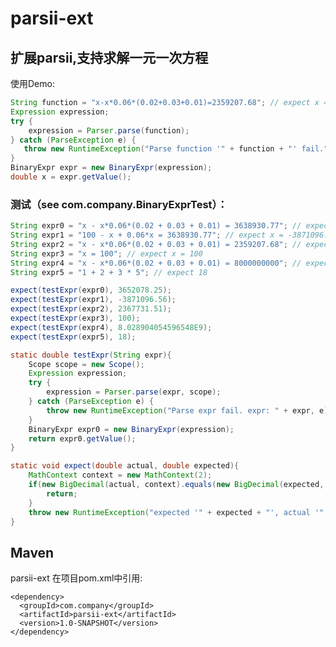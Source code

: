 # parsii-ext
## 扩展parsii,支持求解一元一次方程
使用Demo:
```java
String function = "x-x*0.06*(0.02+0.03+0.01)=2359207.68"; // expect x = 2367731.51
Expression expression;
try {
    expression = Parser.parse(function);
} catch (ParseException e) {
   throw new RuntimeException("Parse function '" + function + "' fail.", e);
}
BinaryExpr expr = new BinaryExpr(expression);
double x = expr.getValue();
```

### 测试（see com.company.BinaryExprTest）：
```java
String expr0 = "x - x*0.06*(0.02 + 0.03 + 0.01) = 3638930.77"; // expect x = 3652078.25
String expr1 = "100 - x + 0.06*x = 3638930.77"; // expect x = -3871096.56
String expr2 = "x - x*0.06*(0.02 + 0.03 + 0.01) = 2359207.68"; // expect x = 2367731.51
String expr3 = "x = 100"; // expect x = 100
String expr4 = "x - x*0.06*(0.02 + 0.03 + 0.01) = 8000000000"; // expect x = 8.028904054596548E9
String expr5 = "1 + 2 + 3 * 5"; // expect 18

expect(testExpr(expr0), 3652078.25);
expect(testExpr(expr1), -3871096.56);
expect(testExpr(expr2), 2367731.51);
expect(testExpr(expr3), 100);
expect(testExpr(expr4), 8.028904054596548E9);
expect(testExpr(expr5), 18);

static double testExpr(String expr){
    Scope scope = new Scope();
    Expression expression;
    try {
        expression = Parser.parse(expr, scope);
    } catch (ParseException e) {
        throw new RuntimeException("Parse expr fail. expr: " + expr, e);
    }
    BinaryExpr expr0 = new BinaryExpr(expression);
    return expr0.getValue();
}

static void expect(double actual, double expected){
    MathContext context = new MathContext(2);
    if(new BigDecimal(actual, context).equals(new BigDecimal(expected, context))){
        return;
    }
    throw new RuntimeException("expected '" + expected + "', actual '" + actual + "'");
}
```

## Maven

parsii-ext 在项目pom.xml中引用:

    <dependency>
      <groupId>com.company</groupId>
      <artifactId>parsii-ext</artifactId>
      <version>1.0-SNAPSHOT</version>
    </dependency>